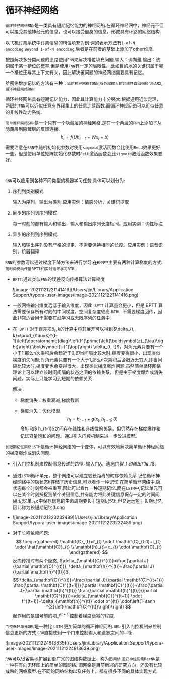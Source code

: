   





# 循环神经网络

​	`循环神经网络RNN`是一类具有短期记忆能力的神经网络.在循环神经网中，神经元不但可以接受其他神经元的信息，也可以接受自身的信息，形成具有环路的网络结构.

​	以飞机订票系统中订票信息的槽位填充为例:词的表示方法有`1-of-N encoding`,`Beyond 1-of-N encoding`.后者是在前者的基础上添加了other维度.

​	按照解决多分类问题的思路使用`FNN`来解决槽位填充问题.输入：词向量,输出：该词属于某一槽位的概率.但是使用`FNN`有一定的局限性。比如目的地的关键词属于哪一个槽位还与其上下文有关，因此解决该问题的神经网络需要具有记忆。

​	给网络增加记忆的方法有三种：`延时神经网络TDNN`,`有外部输入的非线性自回归模型NARX`,`循环神经网络RNN`

​	循环神经网络具有短期记忆能力，因此其计算能力十分强大.根据通用近似定理，两层的`FNN`可以近似任意有界闭集上的任意连续函数.而循环神经网络可以近似任意的非线性动力系统.



​	`简单循环网络SRN`是一个只有一个隐藏层的神经网络,是在一个两层的`FNN`上添加了从隐藏层到隐藏层的反馈连接.
$$
h_t = f(Uh_{t-1}+Wx_t+b)
$$
​	需要注意在`SRN`中随机初始化参数时使用`sigmoid`激活函数会比使用`ReLU`效果更好一些，但是使用单位矩阵初始化参数时`ReLU`激活函数会比`sigmoid`激活函数效果要好。

​	

​	`RNN`可以应用到各种不同类型的机器学习任务,具体可以划分为:

1. 序列到类别模式

   输入为序列，输出为类别.应用实例：情感分析，关键词提取

2. 同步的序列到序列模式

   每一时刻的都有输入和输出，输入和输出序列长度相同。应用实例：词性标注

3. 异步的序列到序列模式.

   输入和输出序列没有严格的规定，不需要保持相同的长度。应用实例：语音识别，机器翻译

   

​	`RNN`的参数可以通过梯度下降方法来进行学习.在`RNN`中主要有两种计算梯度的方式:`随时间反向传播BPTT`和`实时循环学习RTRL`

- `BPTT`:通过类似`FNN`的误差反向传播算法计算梯度

  ![image-20211121221141416](/Users/jin/Library/Application Support/typora-user-images/image-20211121221141416.png)

- 一般网络输出维度远低于输入维度，因此` BPTT` 计算量会更小，但是 BPTT 算法需要保存所有时刻的中间梯度，空间复杂度较高.`RTRL `不需要梯度回传，因此非常适合用于需要在线学习或无限序列的任务中.

- 在` BPTT` 对于误差项$\delta_t,k$的计算中将其展开可以得到$\delta_{t, k}=\prod_{\tau=k}^{t-1}\left(\operatorname{diag}\left(f^{\prime}\left(\boldsymbol{z}_{\tau}\right)\right) \boldsymbol{U}^{\top}\right) \delta_{t, t}$，对角元素只要有一个小于1,那么n次乘积后会趋近于0,即当间隔比较大时,梯度变得很小，出现类似梯度消失问题;对角元素只要有一个大于1,那么n次乘积后会趋近无穷大,即当间隔比较大时,梯度变也会变得很大，出现类似梯度爆炸问题.虽然简单循环网络理论上可以建立长时间间隔的状态之间的依赖关系，但是由于梯度爆炸或消失问题，实际上只能学习到短期的依赖关系.

  解决：

  - 梯度消失：权重衰减,梯度截断

  - 梯度消失：优化模型
    $$
    h_t = h_{t-1} + g(x_t,h_{t-1};\theta)
    $$
    令$h_t$ 和$ h_{t-1}$之间存在线性和非线性的关系，但仍然存在梯度爆炸和记忆容量饱和的问题。通过引入门控机制来进一步改进模型。

  



`长短期记忆网络LSTM`是循环神经网络的一个变体，可以有效地解决简单循环神经网络的梯度爆炸或消失问题.

- 引入门控机制来控制信息传递的路径. 输入门$𝒊_𝑡$、遗忘门$𝒇_𝑡 $和输出门$𝒐_𝑡$.
- 通过`LSTM`循环单元，整个网络可以建立较长距离的时序依赖关系.记忆循环神经网络中的隐状态$h$存储了历史信息,可以看作一种记忆.在简单循环网络中,隐状态每个时刻都会被重写,因此可以看作一种短期记忆.而在`LSTM`中,记忆单元可以在某个时刻捕捉到某个关键信息,并有能力将此关键信息保存一定的时间间隔.记忆单元c中保存信息的生命周期要长于短期记忆$h$,但又远远短于长期记忆,因此称为长短期记忆(Long
- ![image-20211121223232489](/Users/jin/Library/Application Support/typora-user-images/image-20211121223232489.png)

- 对于长程依赖问题:
  $$
  \begin{gathered}
  \mathbf{C}_{t}=f_{t} \odot \mathbf{C}_{t-1}+i_{t} \odot \hat{\mathbf{C}}_{t} \\
  \mathbf{h}_{t}=o_{t} \odot \mathbf{C}_{t}
  \end{gathered}
  $$
  反向传播时有两个隐态, $\delta_{\mathbf{C}}^{(t)}=\frac{\partial J}{\partial \mathbf{C}^{(t)}}, \delta_{\mathbf{h}}^{(t)}=\frac{\partial J}{\partial \mathbf{h}^{(t)}}$, 
  $$
  \delta_{\mathbf{C}}^{(t)}=\frac{\partial J}{\partial \mathbf{C}^{(t+1)}} \frac{\partial \mathbf{C}^{(t+1)}}{\partial \mathbf{C}^{(t)}}+\frac{\partial J}{\partial \mathbf{h}^{(t)}} \frac{\partial \mathbf{h}^{(t)}}{\partial \mathbf{C}^{(t)}}=\delta_{\mathbf{C}}^{(t+1)} \odot f^{(t+1)}+\delta_{\mathbf{h}}^{(t)} \odot o^{(t)} \odot\left(1-\tanh ^{2}\left(\mathbf{C}^{(t)}\right)\right)
  $$
  起作用的是加号前的项,$f^{(t+1)}$控制着梯度衰减的程度.



`门控循环单元GRU`是一种比 `LSTM` 更加简单的循环神经网络.`GRU` 引入门控机制来控制信息更新的方式.`GRU`直接使用一个门来控制输入和遗忘之间的平衡.

![image-20211121224913639](/Users/jin/Library/Application Support/typora-user-images/image-20211121224913639.png)



`RNN`可以很容易地扩展到更广义的图结构数据上，称为`图网络`.`递归神经网络RecNN`是一种在有向无环图上的简单的图网络. 图网络是目前新兴的研究方向，还没有比较成熟的网络模型.在不同的网络结构以及任务上，都有很多不同的具体实现方式.

